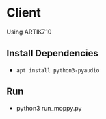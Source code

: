 # Client
Using ARTIK710

## Install Dependencies
- `apt install python3-pyaudio`

## Run
- python3 run_moppy.py
